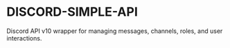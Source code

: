 # DISCORD-SIMPLE-API
Discord API v10 wrapper for managing messages, channels, roles, and user interactions.
